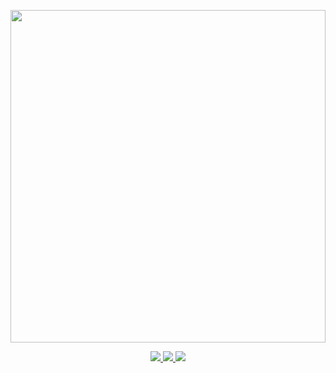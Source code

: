 <p>
  <a href="https://chadlefort.com" alt="Website">
      <img src="terminal.svg" width="100%" height="532">
  </a>
</p>

<p align="center">
  <a href="mailto:chadlefort@gmail.com" alt="Email">
    <img
      src="https://img.shields.io/badge/-chadlefort@gmail.com-c14438?style=flat&logo=Gmail&logoColor=white&link=mailto:chadlefort@gmail.com" />
  </a>
  <a href="https://www.linkedin.com/in/chadlefort" alt="Email">
    <img
      src="https://img.shields.io/badge/-Chad_Lefort-blue?style=flat&logo=Linkedin&link=https://www.linkedin.com/in/chadlefort" />
  </a>
  <a href="https://twitter.com/ChadLefort" alt="Twitter">
    <img
      src="https://img.shields.io/badge/-@ChadLefort-1ca0f1?style=flat&logo=twitter&logoColor=white&link=https://twitter.com/ChadLefort" />
  </a>
</p>
